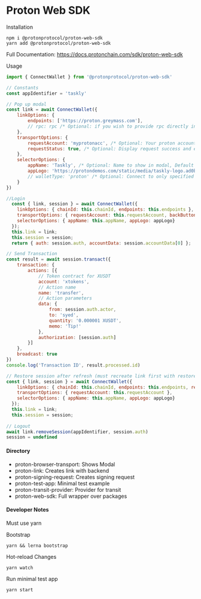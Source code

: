 # Proton Web SDK

Installation
```
npm i @protonprotocol/proton-web-sdk
yarn add @protonprotocol/proton-web-sdk
```

Full Documentation:
https://docs.protonchain.com/sdk/proton-web-sdk

Usage
```javascript
import { ConnectWallet } from '@protonprotocol/proton-web-sdk'

// Constants
const appIdentifier = 'taskly'

// Pop up modal
const link = await ConnectWallet({
    linkOptions: {
        endpoints: ['https://proton.greymass.com'],
        // rpc: rpc /* Optional: if you wish to provide rpc directly instead of endpoints */
    },
    transportOptions: {
        requestAccount: 'myprotonacc', /* Optional: Your proton account */
        requestStatus: true, /* Optional: Display request success and error messages, Default true */
    },
    selectorOptions: {
        appName: 'Taskly', /* Optional: Name to show in modal, Default 'app' */
        appLogo: 'https://protondemos.com/static/media/taskly-logo.ad0bfb0f.svg', /* Optional: Logo to show in modal */
        // walletType: 'proton' /* Optional: Connect to only specified wallet (e.g. 'proton', 'anchor') */
    }
})

//Login
  const { link, session } = await ConnectWallet({
    linkOptions: { chainId: this.chainId, endpoints: this.endpoints },
    transportOptions: { requestAccount: this.requestAccount, backButton: true },
    selectorOptions: { appName: this.appName, appLogo: appLogo}
  });
  this.link = link;
  this.session = session;
  return { auth: session.auth, accountData: session.accountData[0] };

// Send Transaction
const result = await session.transact({
    transaction: {
        actions: [{
            // Token contract for XUSDT
            account: 'xtokens',
            // Action name
            name: 'transfer',
            // Action parameters
            data: {
                from: session.auth.actor,
                to: 'syed',
                quantity: '0.000001 XUSDT',
                memo: 'Tip!'
            },
            authorization: [session.auth]
        }]
    },
    broadcast: true
})
console.log('Transaction ID', result.processed.id)

// Restore session after refresh (must recreate link first with restoreSession as true)
const { link, session } = await ConnectWallet({
    linkOptions: { chainId: this.chainId, endpoints: this.endpoints, restoreSession: true},
    transportOptions: { requestAccount: this.requestAccount },
    selectorOptions: { appName: this.appName, appLogo: appLogo}
  });
  this.link = link;
  this.session = session;
      
// Logout
await link.removeSession(appIdentifier, session.auth)
session = undefined
```

#### Directory
- proton-browser-transport: Shows Modal
- proton-link: Creates link with backend
- proton-signing-request: Creates signing request
- proton-test-app: Minimal test example
- proton-transit-provider: Provider for transit
- proton-web-sdk: Full wrapper over packages

#### Developer Notes
Must use yarn

Bootstrap
```
yarn && lerna bootstrap
```

Hot-reload Changes
```
yarn watch
```

Run minimal test app
```
yarn start
```
